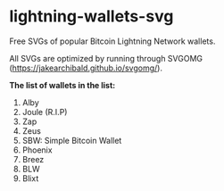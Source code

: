 # lightning-wallets-svg
Free SVGs of popular Bitcoin Lightning Network wallets.

All SVGs are optimized by running through SVGOMG (https://jakearchibald.github.io/svgomg/).

**The list of wallets in the list:**
1. Alby
2. Joule (R.I.P)
3. Zap
4. Zeus
5. SBW: Simple Bitcoin Wallet
6. Phoenix
7. Breez
8. BLW
9. Blixt
